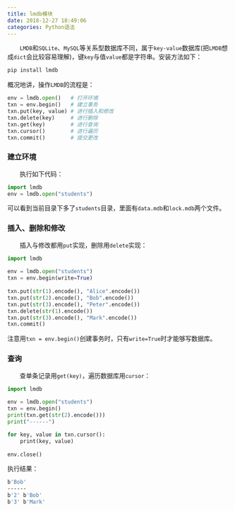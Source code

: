 ```yaml
---
title: lmdb模块
date: 2018-12-27 18:49:06
categories: Python语法
---
```

&emsp;&emsp;`LMDB`和`SQLite`、`MySQL`等关系型数据库不同，属于`key-value`数据库(把`LMDB`想成`dict`会比较容易理解)，键`key`与值`value`都是字符串。安装方法如下：

``` bash
pip install lmdb
```

概况地讲，操作`LMDB`的流程是：

``` python
env = lmdb.open()   # 打开环境
txn = env.begin()   # 建立事务
txn.put(key, value) # 进行插入和修改
txn.delete(key)     # 进行删除
txn.get(key)        # 进行查询
txn.cursor()        # 进行遍历
txn.commit()        # 提交更改
```

### 建立环境

&emsp;&emsp;执行如下代码：

``` python
import lmdb
env = lmdb.open("students")
```

可以看到当前目录下多了`students`目录，里面有`data.mdb`和`lock.mdb`两个文件。

### 插入、删除和修改

&emsp;&emsp;插入与修改都用`put`实现，删除用`delete`实现：

``` python
import lmdb
​
env = lmdb.open("students")
txn = env.begin(write=True)
​
txn.put(str(1).encode(), "Alice".encode())
txn.put(str(2).encode(), "Bob".encode())
txn.put(str(3).encode(), "Peter".encode())
txn.delete(str(1).encode())
txn.put(str(3).encode(), "Mark".encode())
txn.commit()
```

注意用`txn = env.begin()`创建事务时，只有`write=True`时才能够写数据库。

### 查询

&emsp;&emsp;查单条记录用`get(key)`，遍历数据库用`cursor`：

``` python
import lmdb
​
env = lmdb.open("students")
txn = env.begin()
print(txn.get(str(2).encode()))
print("------")

for key, value in txn.cursor():
    print(key, value)
​
env.close()
```

执行结果：

``` bash
b'Bob'
------
b'2' b'Bob'
b'3' b'Mark'
```